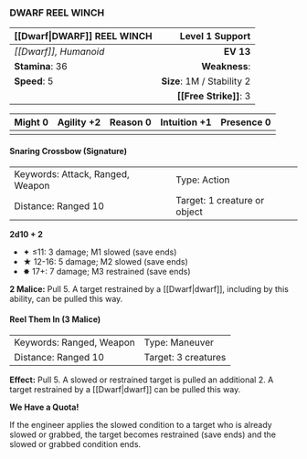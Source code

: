 ### DWARF REEL WINCH

| [[Dwarf\|DWARF]] REEL WINCH |        **Level 1 Support** |
| :-------------------------- | -------------------------: |
| *[[Dwarf]], Humanoid*       |                  **EV 13** |
| **Stamina**: 36             |              **Weakness**: |
| **Speed**: 5                | **Size**: 1M / Stability 2 |
|                             |     **[[Free Strike]]**: 3 |

| **Might** 0 | **Agility** +2 | **Reason** 0 | **Intuition** +1 | **Presence** 0 |
| ----------- | -------------- | ------------ | ---------------- | -------------- |
|             |                |              |                  |                |

#### Snaring Crossbow (Signature)

|                                  |                              |
| :------------------------------- | :--------------------------- |
| Keywords: Attack, Ranged, Weapon | Type: Action                 |
| Distance: Ranged 10              | Target: 1 creature or object |

**2d10 + 2**

- ✦ ≤11: 3 damage; M1 slowed (save ends)
- ★ 12-16: 5 damage; M2 slowed (save ends)
- ✸ 17+: 7 damage; M3 restrained (save ends)

**2 Malice:** Pull 5. A target restrained by a [[Dwarf|dwarf]], including by this ability, can be pulled this way.

#### Reel Them In (3 Malice)

|                          |                     |
| :----------------------- | :------------------ |
| Keywords: Ranged, Weapon | Type: Maneuver      |
| Distance: Ranged 10      | Target: 3 creatures |

**Effect:** Pull 5. A slowed or restrained target is pulled an additional 2. A target restrained by a [[Dwarf|dwarf]] can be pulled this way.

**We Have a Quota!**

If the engineer applies the slowed condition to a target who is already slowed or grabbed, the target becomes restrained (save ends) and the slowed or grabbed condition ends.
